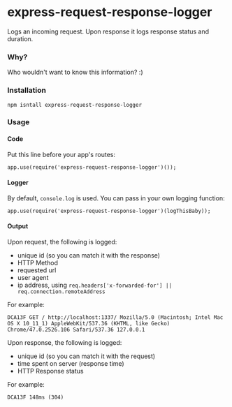 # express-request-response-logger
Logs an incoming request. Upon response it logs response status and duration.

### Why?

Who wouldn't want to know this information? :)

### Installation

```
npm isntall express-request-response-logger
```

### Usage

#### Code

Put this line before your app's routes:

```
app.use(require('express-request-response-logger')());
```

#### Logger

By default, `console.log` is used. You can pass in your own logging function:

```
app.use(require('express-request-response-logger')(logThisBaby));
```

#### Output

Upon request, the following is logged:

- unique id (so you can match it with the response)
- HTTP Method
- requested url
- user agent
- ip address, using `req.headers['x-forwarded-for'] || req.connection.remoteAddress`

For example:
```
DCA13F GET / http://localhost:1337/ Mozilla/5.0 (Macintosh; Intel Mac OS X 10_11_1) AppleWebKit/537.36 (KHTML, like Gecko) Chrome/47.0.2526.106 Safari/537.36 127.0.0.1
```

Upon response, the following is logged:

- unique id (so you can match it with the request)
- time spent on server (response time)
- HTTP Response status

For example:
```
DCA13F 148ms (304)
```
